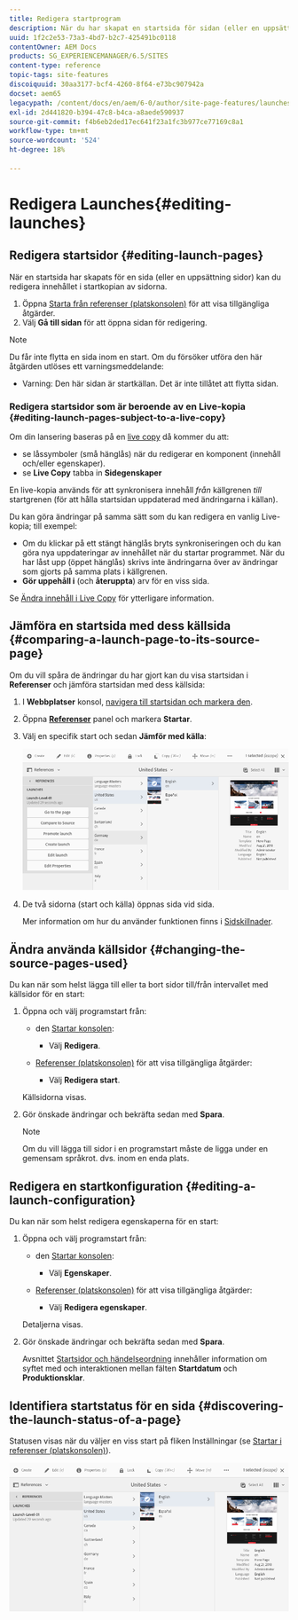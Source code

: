 ```yaml
---
title: Redigera startprogram
description: När du har skapat en startsida för sidan (eller en uppsättning sidor) kan du redigera innehållet i startkopian av sidorna.
uuid: 1f2c2e53-73a3-4bd7-b2c7-425491bc0118
contentOwner: AEM Docs
products: SG_EXPERIENCEMANAGER/6.5/SITES
content-type: reference
topic-tags: site-features
discoiquuid: 30aa3177-bcf4-4260-8f64-e73bc907942a
docset: aem65
legacypath: /content/docs/en/aem/6-0/author/site-page-features/launches
exl-id: 2d441820-b394-47c8-b4ca-a8aede590937
source-git-commit: f4b6eb2ded17ec641f23a1fc3b977ce77169c8a1
workflow-type: tm+mt
source-wordcount: '524'
ht-degree: 18%

---
```


# Redigera Launches{#editing-launches}

## Redigera startsidor {#editing-launch-pages}

När en startsida har skapats för en sida (eller en uppsättning sidor) kan du redigera innehållet i startkopian av sidorna.

1. Öppna [Starta från referenser (platskonsolen)](/help/sites-authoring/launches.md#launches-in-references-sites-console) för att visa tillgängliga åtgärder.
1. Välj **Gå till sidan** för att öppna sidan för redigering.

>[!NOTE]
>
>Du får inte flytta en sida inom en start. Om du försöker utföra den här åtgärden utlöses ett varningsmeddelande:
>
>* Varning: Den här sidan är startkällan. Det är inte tillåtet att flytta sidan.


### Redigera startsidor som är beroende av en Live-kopia {#editing-launch-pages-subject-to-a-live-copy}

Om din lansering baseras på en [live copy](/help/sites-administering/msm.md) då kommer du att:

* se låssymboler (små hänglås) när du redigerar en komponent (innehåll och/eller egenskaper).
* se **Live Copy** tabba in **Sidegenskaper**

En live-kopia används för att synkronisera innehåll *från* källgrenen *till* startgrenen (för att hålla startsidan uppdaterad med ändringarna i källan).

Du kan göra ändringar på samma sätt som du kan redigera en vanlig Live-kopia; till exempel:

* Om du klickar på ett stängt hänglås bryts synkroniseringen och du kan göra nya uppdateringar av innehållet när du startar programmet. När du har låst upp (öppet hänglås) skrivs inte ändringarna över av ändringar som gjorts på samma plats i källgrenen.
* **Gör uppehåll i** (och **återuppta**) arv för en viss sida.

Se [Ändra innehåll i Live Copy](/help/sites-administering/msm-livecopy.md#changing-live-copy-content) för ytterligare information.

## Jämföra en startsida med dess källsida {#comparing-a-launch-page-to-its-source-page}

Om du vill spåra de ändringar du har gjort kan du visa startsidan i **Referenser** och jämföra startsidan med dess källsida:

1. I **Webbplatser** konsol, [navigera till startsidan och markera den](/help/sites-authoring/basic-handling.md#viewingandselectingyourresources).
1. Öppna **[Referenser](/help/sites-authoring/basic-handling.md#references)** panel och markera **Startar**.
1. Välj en specifik start och sedan **Jämför med källa**:

   ![screen-shot_2019-03-05at121952](assets/screen-shot_2019-03-05at121952.png)

1. De två sidorna (start och källa) öppnas sida vid sida.

   Mer information om hur du använder funktionen finns i [Sidskillnader](/help/sites-authoring/page-diff.md).

## Ändra använda källsidor {#changing-the-source-pages-used}

Du kan när som helst lägga till eller ta bort sidor till/från intervallet med källsidor för en start:

1. Öppna och välj programstart från:

   * den [Startar konsolen](/help/sites-authoring/launches.md#the-launches-console):

      * Välj **Redigera**.
   * [Referenser (platskonsolen)](/help/sites-authoring/launches.md#launches-in-references-sites-console) för att visa tillgängliga åtgärder:

      * Välj **Redigera start**.

   Källsidorna visas.

1. Gör önskade ändringar och bekräfta sedan med **Spara**.

   >[!NOTE]
   >
   >Om du vill lägga till sidor i en programstart måste de ligga under en gemensam språkrot. dvs. inom en enda plats.

## Redigera en startkonfiguration {#editing-a-launch-configuration}

Du kan när som helst redigera egenskaperna för en start:

1. Öppna och välj programstart från:

   * den [Startar konsolen](/help/sites-authoring/launches.md#the-launches-console):

      * Välj **Egenskaper**.
   * [Referenser (platskonsolen)](/help/sites-authoring/launches.md#launches-in-references-sites-console) för att visa tillgängliga åtgärder:

      * Välj **Redigera egenskaper**.

   Detaljerna visas.

1. Gör önskade ändringar och bekräfta sedan med **Spara**.

   Avsnittet [Startsidor och händelseordning](/help/sites-authoring/launches.md#launches-the-order-of-events) innehåller information om syftet med och interaktionen mellan fälten **Startdatum** och **Produktionsklar**.

## Identifiera startstatus för en sida {#discovering-the-launch-status-of-a-page}

Statusen visas när du väljer en viss start på fliken Inställningar (se [Startar i referenser (platskonsolen)](/help/sites-authoring/launches.md#launches-in-references-sites-console)).

![screen-shot_2019-03-05at121901](assets/screen-shot_2019-03-05at121901.png)
